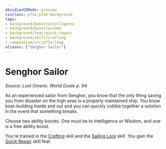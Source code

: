 ```yaml
---
obsidianUIMode: preview
cssclass: pf2e,pf2e-background
tags:
- background/boost/intelligence
- background/boost/wisdom
- background/feat/quick-repair
- background/skill/crafting
- compendium/src/pf2e/lowg
aliases: ["Senghor Sailor"]
---
```

# Senghor Sailor
*Source: Lost Omens: World Guide p. 94*  

As an experienced sailor from Senghor, you know that the only thing saving you from disaster on the high seas is a properly maintained ship. You know boat-building inside and out and you can quickly cobble together a solution in the event that something breaks.

Choose two ability boosts. One must be to Intelligence or Wisdom, and one is a free ability boost.

You're trained in the [Crafting](../../skills.md#Crafting) skill and the [Sailing Lore](../../skills.md#Lore) skill. You gain the [Quick Repair](../../feats/quick-repair.md) skill feat.
